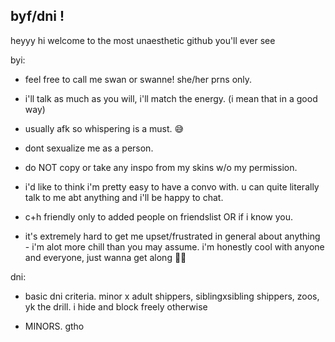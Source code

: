 ## byf/dni !

heyyy hi welcome to the most unaesthetic github you'll ever see

byi:

- feel free to call me swan or swanne! she/her prns only.

- i'll talk as much as you will, i'll match the energy. (i mean that in a good way)

- usually afk so whispering is a must. 😅

- dont sexualize me as a person. 

- do NOT copy or take any inspo from my skins w/o my permission.

- i'd like to think i'm pretty easy to have a convo with. u can quite literally talk to me abt anything and i'll be happy to chat.

- c+h friendly only to added people on friendslist OR if i know you.

- it's extremely hard to get me upset/frustrated in general about anything - i'm alot more chill than you may assume. i'm honestly cool with anyone and everyone, just wanna get along 🙏🏻

dni:
  
- basic dni criteria. minor x adult shippers, siblingxsibling shippers, zoos, yk the drill. i hide and block freely otherwise 

- MINORS. gtho 
